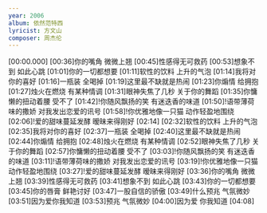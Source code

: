 ```yaml
---
year: 2006
album: 依然范特西
lyricist: 方文山
composer: 周杰伦
---
```

[00:00.000]
[00:36]你的嘴角 微微上翘
[00:45]性感得无可救药
[00:53]想象不到 如此心跳
[01:01]你的一切都想要
[01:11]软性的饮料 上升的气泡
[01:14]我将对你的喜好
[01:16]一瓶装 全喝掉
[01:19]这里最不缺就是热闹
[01:23]你煽情 给拥抱
[01:27]烛火在燃烧 有某种情调
[01:31]眼神失焦了几秒 关于你的舞蹈
[01:35]你慵懒的扭动着腰 受不了
[01:42]!你随风飘扬的笑 有迷迭香的味道
[01:50]!语带薄荷味的撒娇 对我发出恋爱的讯号
[01:58]!你优雅地像一只猫 动作轻盈地围绕
[02:06]!爱的甜味蔓延发酵 暧昧来得刚好
[02:14]
[02:32]软性的饮料 上升的气泡
[02:35]我将对你的喜好
[02:37]一瓶装 全喝掉
[02:40]这里最不缺就是热闹
[02:44]你煽情 给拥抱
[02:48]烛火在燃烧 有某种情调
[02:52]眼神失焦了几秒 关于你的舞蹈
[02:57]你慵懒的扭动着腰 受不了
[03:03]!你随风飘扬的笑 有迷迭香的味道
[03:11]!语带薄荷味的撒娇 对我发出恋爱的讯号
[03:19]!你优雅地像一只猫 动作轻盈地围绕
[03:27]!爱的甜味蔓延发酵 暧昧来得刚好
[03:36]你的嘴角 微微上翘
[03:39]性感得无可救药
[03:41]想象不到 如此心跳
[03:43]你的一切都想要
[03:45]你的唇膏 鲜艳讨好
[03:47]一股自信的骄傲
[03:49]什么预兆 气氛微妙
[03:51]因为爱你我知道
[03:53]预兆 气氛微妙
[04:00]因为爱 你我知道
[04:08]